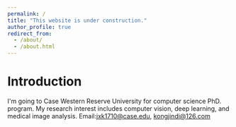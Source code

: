 ```yaml
---
permalink: /
title: "This website is under construction."
author_profile: true
redirect_from: 
  - /about/
  - /about.html
---
```




Introduction
======
I'm going to Case Western Reserve University for computer science PhD. program. My research interest includes computer vision, deep learning, and medical image analysis. 
Email:jxk1710@case.edu, kongjindi@126.com
